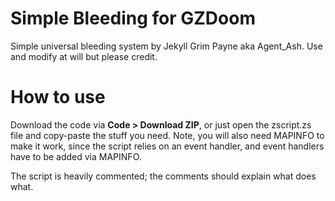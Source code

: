 # Simple Bleeding for GZDoom

Simple universal bleeding system by Jekyll Grim Payne aka Agent_Ash. Use and modify at will but please credit.

# How to use

Download the code via **Code > Download ZIP**, or just open the zscript.zs file and copy-paste the stuff you need. Note, you will also need MAPINFO to make it work, since the script relies on an event handler, and event handlers have to be added via MAPINFO.

The script is heavily commented; the comments should explain what does what.
